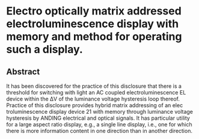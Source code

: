 # Electro optically matrix addressed electroluminescence display with memory and method for operating such a display.

## Abstract
It has been discovered for the practice of this disclosure that there is a threshold for switching with light an AC coupled electroluminescence EL device within the ΔV of the luminance voltage hysteresis loop thereof. Practice of this disclosure provides hybrid matrix addressing of an elec troluminescence display device 21 with memory through luminance voltage hysteresis by ANDING electrical and optical signals. It has particular utility for a large aspect ratio display, e.g., a single line display, i.e., one for which there is more information content in one direction than in another direction.